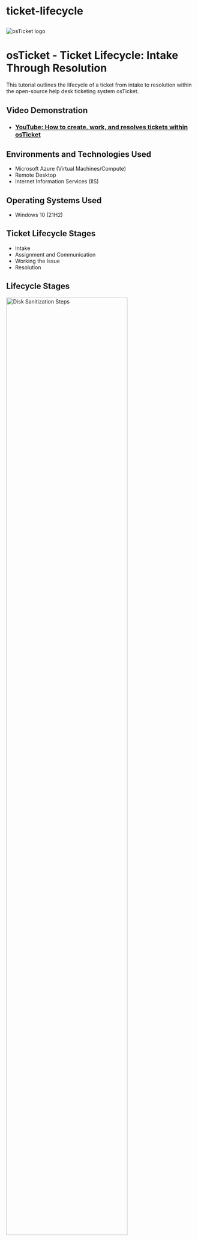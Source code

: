 # ticket-lifecycle<p align="center">
<img src="https://i.imgur.com/Clzj7Xs.png" alt="osTicket logo"/>
</p>

<h1>osTicket - Ticket Lifecycle: Intake Through Resolution</h1>
This tutorial outlines the lifecycle of a ticket from intake to resolution within the open-source help desk ticketing system osTicket.<br />


<h2>Video Demonstration</h2>

- ### [YouTube: How to create, work, and resolves tickets within osTicket](https://www.youtube.com)

<h2>Environments and Technologies Used</h2>

- Microsoft Azure (Virtual Machines/Compute)
- Remote Desktop
- Internet Information Services (IIS)

<h2>Operating Systems Used </h2>

- Windows 10</b> (21H2)

<h2>Ticket Lifecycle Stages</h2>

- Intake
- Assignment and Communication
- Working the Issue
- Resolution

<h2>Lifecycle Stages</h2>

<p>
<img src="https://i.imgur.com/Jv7smfr.png" height="80%" width="80%" alt="Disk Sanitization Steps"/>
</p>
<p>
Open tickets, who created the tickets, what level of SLA, and assigning the ticket.
</p>
<br />

<p>
<img src="https://i.imgur.com/ayZ2I4x.png" height="80%" width="80%" alt="Disk Sanitization Steps"/>
</p>
<p>
Actually ticket, the issue, agent(myself) working the issue of the ticket.
</p>
<br />

<p>
<img src="https://i.imgur.com/ZP4yBcJ.png" height="80%" width="80%" alt="Disk Sanitization Steps"/>
</p>
<p>
Working the ticket, deciding the resolution would be to tranfer ticket to another department.
</p>
<br />
